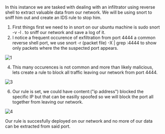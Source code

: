 In this instance we are tasked with dealing with an infiltrator using reverse shell to extract valuable data from our network. We will be using snort to sniff him out and create an IDS rule to stop him.

1. First things first we need to in snort on our ubuntu machine is sudo snort -v -l . to sniff our network and save a log of it.
2. I notice a frequent occurence of exfiltration from port 4444 a common reverse shell port, we use snort -r (packet file) -X | grep :4444 to show only packets where the the suspected port appears.
   
![1](https://github.com/BigTreeT/BigTreeT-Detecting-and-stopping-reverse-shell-with-Snort/assets/157978941/279907ec-1368-439d-a9fa-e9338e4f2461)

4. This many occurences is not common and more than likely malicious, lets create a rule to block all traffic leaving our network from port 4444.
   
![3](https://github.com/BigTreeT/BigTreeT-Detecting-and-stopping-reverse-shell-with-Snort/assets/157978941/e3ea803f-c433-40f1-b57e-e0934083c24e)

6. Our rule is set, we could have content:("ip address") blocked the specific IP but that can be easilly spoofed so we will block the port all together from leaving our network.
   
![4](https://github.com/BigTreeT/BigTreeT-Detecting-and-stopping-reverse-shell-with-Snort/assets/157978941/dae5012e-8f4c-4253-b29e-51b3c152335e)

Our rule is succesfully deployed on our network and no more of our data can be extracted from said port.
